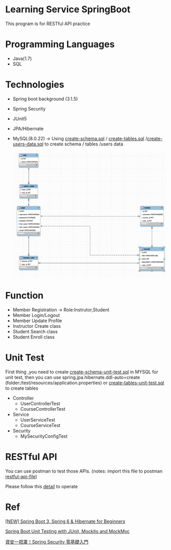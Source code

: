 # Learning Service SpringBoot

This program is for RESTful API practice


# Programming Languages
- Java(1.7)
- SQL

# Technologies

- Spring boot background (3.1.5)
- Spring Security
- JUnit5
- JPA/Hibernate
- MySQL(8.0.22) -> Using [create-schema.sql](https://github.com/percyku/learning-server-springboot/blob/master/create-schema.sql) / [create-tables.sql](https://github.com/percyku/learning-server-springboot/blob/master/create-tables.sql) /[create-users-data.sql](https://github.com/percyku/learning-server-springboot/blob/master/create-users-data.sql) to create schema / tables /users data

  [<img src="images/relative-table.png">](https://github.com/percyku/learning-server-springboot/blob/master/images/relative-table.png)

# Function

- Member Registration -> Role:Instrutor,Student
- Member Login/Logout
- Member Update Profile
- Instructor Create class
- Student Search class
- Student Enroll class


# Unit Test

First thing ,you need to create [create-schema-unit-test.sql](https://github.com/percyku/learning-server-springboot/blob/master/create-schema-unit-test.sql) in MYSQL for unit test,
then you can use spring.jpa.hibernate.ddl-auto=create (folder:/test/resources/application.properties) or [create-tables-unit-test.sql](https://github.com/percyku/learning-server-springboot/blob/master/create-tables-unit-test.sql) to create tables

- Controller
  - UserControllerTest
  - CourseControllerTest
- Service
  - UserServiceTest
  - CourseServiceTest
- Security
  - MySecurityConfigTest

# RESTful API

You can use postman to test those APIs.
(notes: import this file to postman [restful-api-file](https://github.com/percyku/learning-server-springboot/blob/master/learning-restful-api.postman_collection.json))

Please follow this [detail](https://github.com/percyku/learning-server-springboot/blob/master/restful-api-operation.md) to operate


# Ref

[[NEW] Spring Boot 3, Spring 6 & Hibernate for Beginners](https://www.udemy.com/course/spring-hibernate-tutorial/?couponCode=BFCPSALE24)

[Spring Boot Unit Testing with JUnit, Mockito and MockMvc](https://www.udemy.com/course/spring-boot-unit-testing/?couponCode=BFCPSALE24)

[資安一把罩！Spring Security 零基礎入門](https://hahow.in/courses/64d4acbf018e4b0acfaac3a3)

